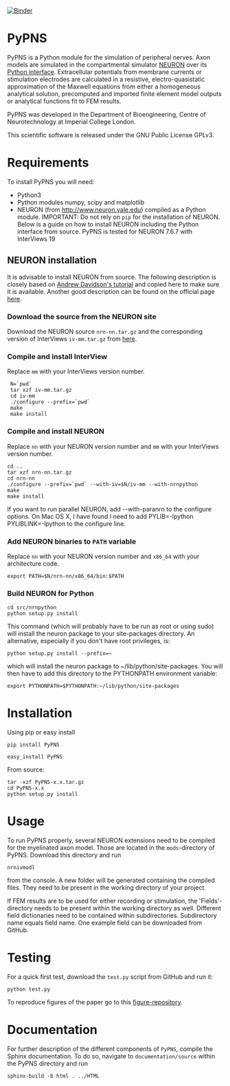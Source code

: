 [![Binder](https://mybinder.org/badge_logo.svg)](https://mybinder.org/v2/gh/fun-zoological-computing/PyPNS/master)

# PyPNS

PyPNS is a Python module for the simulation of peripheral nerves. Axon models are simulated in the compartmental simulator [NEURON](http://www.neuron.yale.edu/neuron) over its [Python interface](http://www.frontiersin.org/neuroinformatics/10.3389/neuro.11.001.2009/abstract). Extracellular potentials from membrane currents or stimulation electrodes are calculated in a resistive, electro-quasistatic approximation of the Maxwell equations from either a homogeneous analytical solution, precomputed and imported finite element model outputs or analytical functions fit to FEM results.

PyPNS was developed in the Department of Bioengineering, Centre of Neurotechnology at Imperial College London.

This scientific software is released under the GNU Public License GPLv3.

# Requirements

To install PyPNS you will need:

- Python3
- Python modules numpy, scipy and matplotlib
- NEURON (from http://www.neuron.yale.edu) compiled as a Python module. IMPORTANT: Do not rely on `pip` for the installation of NEURON. Below is a guide on how to install NEURON including the Python interface from source. PyPNS is tested for NEURON 7.6.7 with InterViews 19

## NEURON installation

It is advisable to install NEURON from source. The following description is closely based on [Andrew Davidson's tutorial](http://andrewdavison.info/notes/installation-neuron-python/) and copied here to make sure it is available. Another good description can be found on the official page [here](https://www.neuron.yale.edu/neuron/download/compile_linux).

### Download the source from the NEURON site

Download the NEURON source `nrn-nn.tar.gz`
 and the corresponding version of InterViews `iv-mm.tar.gz` from [here](https://neuron.yale.edu/neuron/download/getstd).
 
 ### Compile and install InterView

Replace `mm` with your InterViews version number.

```
 N=`pwd`
 tar xzf iv-mm.tar.gz
 cd iv-mm
 ./configure --prefix=`pwd`
 make
 make install
````

### Compile and install NEURON

Replace `nn` with your NEURON version number and `mm` with your InterViews version number.

```
cd ..
tar xzf nrn-nn.tar.gz
cd nrn-nn
./configure --prefix=`pwd` --with-iv=$N/iv-mm --with-nrnpython
make
make install
```

If you want to run parallel NEURON, add --with-paranrn to the configure options. On Mac OS X, I have found I need to add PYLIB=-lpython PYLIBLINK=-lpython to the configure line.

### Add NEURON binaries to `PATH` variable

Replace `nn` with your NEURON version number and `x86_64` with your architecture code.

```
export PATH=$N/nrn-nn/x86_64/bin:$PATH
```

### Build NEURON for Python

```
cd src/nrnpython
python setup.py install
```

This command (which will probably have to be run as root or using sudo) will install the neuron package to your site-packages directory. An alternative, especially if you don't have root privileges, is:

```
python setup.py install --prefix=~
```

which will install the neuron package to ~/lib/python/site-packages. You will then have to add this directory to the PYTHONPATH environment variable:

```
export PYTHONPATH=$PYTHONPATH:~/lib/python/site-packages
```

# Installation

Using pip or easy install

	pip install PyPNS

	easy_install PyPNS

From source:

    tar -xzf PyPNS-x.x.tar.gz
    cd PyPNS-x.x
    python setup.py install


# Usage


To run PyPNS properly, several NEURON extensions need to be compiled for the myelinated axon model. Those are located in the `mods`-directory of PyPNS. Download this directory and run

	nrnivmodl

from the console. A new folder will be generated containing the compiled files. They need to be present in the working directory of your project.

If FEM results are to be used for either recording or stimulation, the 'Fields'-directory needs to be present within the working directory as well. Different field dictionaries need to be contained within subdirectories. Subdirectory name equals field name. One example field can be downloaded from GitHub.

# Testing

For a quick first test, download the `test.py` script from GitHub and run it:

```
python test.py
```

To reproduce figures of the paper go to this [figure-repository](https://github.com/cahelu/PyPNS-PaperFigures).

# Documentation

For further description of the different components of `PyPNS`, compile the Sphinx documentation. To do so, navigate to `documentation/source` within the PyPNS directory and run

	sphinx-build -b html . ../HTML
    



